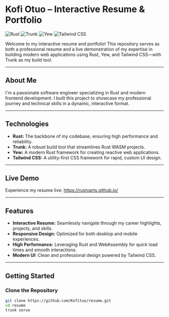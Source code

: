 # Kofi Otuo – Interactive Resume & Portfolio

![Rust](https://img.shields.io/badge/Rust-1.8.0+-orange?logo=rust&logoColor=white)
![Trunk](https://img.shields.io/badge/Trunk-v0.16.0-blue?logo=rust)
![Yew](https://img.shields.io/badge/Yew-v0.20+-brightgreen?logo=rust)
![Tailwind CSS](https://img.shields.io/badge/Tailwind_CSS-4.0-blue?logo=tailwind-css&logoColor=white)

Welcome to my interactive resume and portfolio! This repository serves as both a professional resume and a live demonstration of my expertise in building modern web applications using Rust, Yew, and Tailwind CSS—with Trunk as my build tool.

---

## About Me

I'm a passionate software engineer specializing in Rust and modern frontend development. I built this project to showcase my professional journey and technical skills in a dynamic, interactive format.

---

## Technologies

- **Rust:** The backbone of my codebase, ensuring high performance and reliability.
- **Trunk:** A robust build tool that streamlines Rust WASM projects.
- **Yew:** A modern Rust framework for creating reactive web applications.
- **Tailwind CSS:** A utility-first CSS framework for rapid, custom UI design.

---

## Live Demo

Experience my resume live: https://rustyarts.github.io/

---

## Features

- **Interactive Resume:** Seamlessly navigate through my career highlights, projects, and skills.
- **Responsive Design:** Optimized for both desktop and mobile experiences.
- **High Performance:** Leveraging Rust and WebAssembly for quick load times and smooth interactions.
- **Modern UI:** Clean and professional design powered by Tailwind CSS.

---

## Getting Started

### Clone the Repository

```bash
git clone https://github.com/Kofituo/resume.git
cd resume
trunk serve